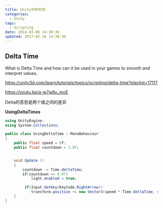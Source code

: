 ```yaml
---
title: Unity中的时间
categories:
  - Unity
tags:
  - Scripting
date: 2014-03-06 14:30:36
updated: 2017-02-10 14:30:36
---
```


## Delta Time

What is Delta Time and how can it be used in your games to smooth and interpret values.

https://unity3d.com/learn/tutorials/topics/scripting/delta-time?playlist=17117

https://youtu.be/a-w7w8x_moE

Delta的意思是两个值之间的差异

<!--more-->

**UsingDeltaTimes**

```cs
using UnityEngine;
using System.Collections;

public class UsingDeltaTime : MonoBehaviour
{
    public float speed = 8f; 
    public float countdown = 3.0f;


    void Update ()
    {
        countdown -= Time.deltaTime;
        if(countdown <= 0.0f)
            light.enabled = true;

         if(Input.GetKey(KeyCode.RightArrow))
            transform.position += new Vector3(speed * Time.deltaTime, 0.0f, 0.0f);
    }
}
```
